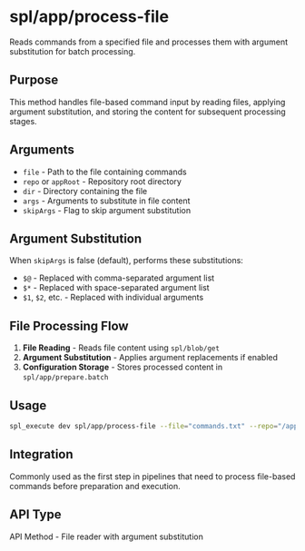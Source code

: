 # spl/app/process-file

Reads commands from a specified file and processes them with argument substitution for batch processing.

## Purpose

This method handles file-based command input by reading files, applying argument substitution, and storing the content for subsequent processing stages.

## Arguments

- `file` - Path to the file containing commands
- `repo` or `appRoot` - Repository root directory
- `dir` - Directory containing the file
- `args` - Arguments to substitute in file content
- `skipArgs` - Flag to skip argument substitution

## Argument Substitution

When `skipArgs` is false (default), performs these substitutions:
- `$@` - Replaced with comma-separated argument list
- `$*` - Replaced with space-separated argument list  
- `$1`, `$2`, etc. - Replaced with individual arguments

## File Processing Flow

1. **File Reading** - Reads file content using `spl/blob/get`
2. **Argument Substitution** - Applies argument replacements if enabled
3. **Configuration Storage** - Stores processed content in `spl/app/prepare.batch`

## Usage

```bash
spl_execute dev spl/app/process-file --file="commands.txt" --repo="/app" --dir="batches" --args="['param1', 'param2']"
```

## Integration

Commonly used as the first step in pipelines that need to process file-based commands before preparation and execution.

## API Type

API Method - File reader with argument substitution
